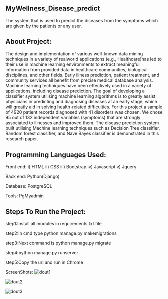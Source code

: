 ## MyWellness_Disease_predict
The system that is used to predict the diseases from the symptoms which are given by the patients or any user.

## About Project:
The design and implementation of various well-known data mining techniques in a variety of realworld applications (e.g., Healthcare)has led to their use in machine learning environments to extract meaningful information from provided data in healthcare communities, biological disciplines, and other fields. Early illness prediction, patient treatment, and community services all benefit from precise medical database analysis. Machine learning techniques have been effectively used in a variety of applications, including disease prediction. The goal of developing a classifier system utilising machine learning algorithms is to greatly assist physicians in predicting and diagnosing diseases at an early stage, which will greatly aid in solving health-related difficulties. For this project a sample of 4920 patient records diagnosed with 41 disorders was chosen. We chose 95 out of 132 independent variables (symptoms) that are strongly associated to illnesses and improved them. The disease prediction system built utilising Machine learning techniques such as Decision Tree classifier, Random forest classifier, and Nave Bayes classifier is demonstrated in this research paper.

## Programming Languages Used:
Front end: 
i) HTML 
ii) CSS 
iii) Bootstrap 
iv) Javascript
v) Jquery

Back end:
Python(Django)

Database:
PostgreSQL

Tools:
PgMyadmin

## Steps To Run the Project:
step1:Install all modules in requirements.txt file

step2:In cmd type python manage.py makemigrations

step3:Next command is python manage.py migrate

step4:python manage.py runserver

step5:Copy the url and run in Chrome

ScreenShots:
![dout1](https://github.com/DeepikaDhanaraj/Mywellness_Disease_predict/assets/133857686/795d560d-5790-469c-85ea-40439ecca39a)


![dout2](https://github.com/DeepikaDhanaraj/Mywellness_Disease_predict/assets/133857686/9c41fd64-3a98-4ae8-9ce4-bcb68e638e76)



![dout3](https://github.com/DeepikaDhanaraj/Mywellness_Disease_predict/assets/133857686/96d670df-dfc8-4229-b14d-a120450b6474)
